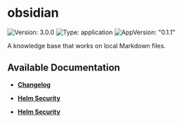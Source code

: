 # obsidian

![Version: 3.0.0](https://img.shields.io/badge/Version-3.0.0-informational?style=flat-square) ![Type: application](https://img.shields.io/badge/Type-application-informational?style=flat-square) ![AppVersion: "0.1.1"](https://img.shields.io/badge/AppVersion-"0.1.1"-informational?style=flat-square)

A knowledge base that works on local Markdown files.

## Available Documentation

- [**Changelog**](CHANGELOG)

- [**Helm Security**](container-security)

- [**Helm Security**](helm-security)

